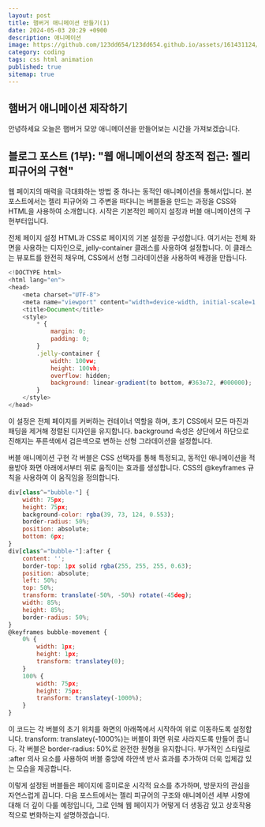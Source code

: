 ```yaml
---
layout: post
title: 햄버거 애니메이션 만들기(1)
date: 2024-05-03 20:29 +0900
description: 애니메이션
image: https://github.com/123dd654/123dd654.github.io/assets/161431124/9a21763e-75ea-4a5f-b589-63e29014603f
category: coding
tags: css html animation
published: true
sitemap: true
---
```



## 햄버거 애니메이션 제작하기<br />

안녕하세요 오늘은 햄버거 모양 애니메이션을 만들어보는 시간을 가져보겠습니다.


## 블로그 포스트 (1부): "웹 애니메이션의 창조적 접근: 젤리 피규어의 구현"
웹 페이지의 매력을 극대화하는 방법 중 하나는 동적인 애니메이션을 통해서입니다. 본 포스트에서는 젤리 피규어와 그 주변을 떠다니는 버블들을 만드는 과정을 CSS와 HTML을 사용하여 소개합니다. 시작은 기본적인 페이지 설정과 버블 애니메이션의 구현부터입니다.

전체 페이지 설정
HTML과 CSS로 페이지의 기본 설정을 구성합니다. 여기서는 전체 화면을 사용하는 디자인으로, jelly-container 클래스를 사용하여 설정합니다. 이 클래스는 뷰포트를 완전히 채우며, CSS에서 선형 그라데이션을 사용하여 배경을 만듭니다.

````javascript
<!DOCTYPE html>
<html lang="en">
<head>
    <meta charset="UTF-8">
    <meta name="viewport" content="width=device-width, initial-scale=1.0">
    <title>Document</title>
    <style>
        * {
            margin: 0;
            padding: 0;
        }
        .jelly-container {
            width: 100vw;
            height: 100vh;
            overflow: hidden;
            background: linear-gradient(to bottom, #363e72, #000000);
        }
    </style>
</head>
````

이 설정은 전체 페이지를 커버하는 컨테이너 역할을 하며, 초기 CSS에서 모든 마진과 패딩을 제거해 정렬된 디자인을 유지합니다. background 속성은 상단에서 하단으로 진해지는 푸른색에서 검은색으로 변하는 선형 그라데이션을 설정합니다.

버블 애니메이션 구현
각 버블은 CSS 선택자를 통해 특정되고, 동적인 애니메이션을 적용받아 화면 아래에서부터 위로 움직이는 효과를 생성합니다. CSS의 @keyframes 규칙을 사용하여 이 움직임을 정의합니다.

````javascript
div[class^="bubble-"] {
    width: 75px;
    height: 75px;
    background-color: rgba(39, 73, 124, 0.553);
    border-radius: 50%;
    position: absolute;
    bottom: 6px;
}
div[class^="bubble-"]:after {
    content: '';
    border-top: 1px solid rgba(255, 255, 255, 0.63);
    position: absolute;
    left: 50%;
    top: 50%;
    transform: translate(-50%, -50%) rotate(-45deg);
    width: 85%;
    height: 85%;
    border-radius: 50%;
}
@keyframes bubble-movement {
    0% {
        width: 1px;
        height: 1px;
        transform: translatey(0);
    }
    100% {
        width: 75px;
        height: 75px;
        transform: translatey(-1000%);
    }
}
````

이 코드는 각 버블의 초기 위치를 화면의 아래쪽에서 시작하여 위로 이동하도록 설정합니다.
transform: translatey(-1000%)는 버블이 화면 위로 사라지도록 만들어 줍니다.
각 버블은 border-radius: 50%로 완전한 원형을 유지합니다.
부가적인 스타일로 :after 의사 요소를 사용하여 버블 중앙에 하얀색 반사 효과를 추가하여 더욱 입체감 있는 모습을 제공합니다.

이렇게 설정된 버블들은 페이지에 흥미로운 시각적 요소를 추가하며, 방문자의 관심을 자연스럽게 끕니다.
다음 포스트에서는 젤리 피규어의 구조와 애니메이션 세부 사항에 대해 더 깊이 다룰 예정입니다,
그로 인해 웹 페이지가 어떻게 더 생동감 있고 상호작용적으로 변화하는지 설명하겠습니다.
